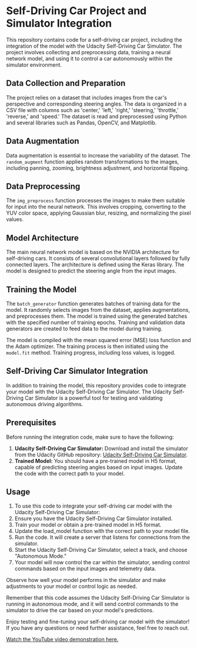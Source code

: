 # Self-Driving Car Project and Simulator Integration

This repository contains code for a self-driving car project, including the integration of the model with the Udacity Self-Driving Car Simulator. The project involves collecting and preprocessing data, training a neural network model, and using it to control a car autonomously within the simulator environment.

## Data Collection and Preparation

The project relies on a dataset that includes images from the car's perspective and corresponding steering angles. The data is organized in a CSV file with columns such as 'center,' 'left,' 'right,' 'steering,' 'throttle,' 'reverse,' and 'speed.' The dataset is read and preprocessed using Python and several libraries such as Pandas, OpenCV, and Matplotlib.

## Data Augmentation

Data augmentation is essential to increase the variability of the dataset. The `random_augment` function applies random transformations to the images, including panning, zooming, brightness adjustment, and horizontal flipping.

## Data Preprocessing

The `img_preprocess` function processes the images to make them suitable for input into the neural network. This involves cropping, converting to the YUV color space, applying Gaussian blur, resizing, and normalizing the pixel values.

## Model Architecture

The main neural network model is based on the NVIDIA architecture for self-driving cars. It consists of several convolutional layers followed by fully connected layers. The architecture is defined using the Keras library. The model is designed to predict the steering angle from the input images.

## Training the Model

The `batch_generator` function generates batches of training data for the model. It randomly selects images from the dataset, applies augmentations, and preprocesses them. The model is trained using the generated batches with the specified number of training epochs. Training and validation data generators are created to feed data to the model during training.

The model is compiled with the mean squared error (MSE) loss function and the Adam optimizer. The training process is then initiated using the `model.fit` method. Training progress, including loss values, is logged.

## Self-Driving Car Simulator Integration

In addition to training the model, this repository provides code to integrate your model with the Udacity Self-Driving Car Simulator. The Udacity Self-Driving Car Simulator is a powerful tool for testing and validating autonomous driving algorithms.

## Prerequisites

Before running the integration code, make sure to have the following:

1. **Udacity Self-Driving Car Simulator:** Download and install the simulator from the Udacity GitHub repository: [Udacity Self-Driving Car Simulator](https://github.com/udacity/self-driving-car-sim).
2. **Trained Model:** You should have a pre-trained model in H5 format, capable of predicting steering angles based on input images. Update the code with the correct path to your model.

## Usage

1. To use this code to integrate your self-driving car model with the Udacity Self-Driving Car Simulator:
2. Ensure you have the Udacity Self-Driving Car Simulator installed.
3. Train your model or obtain a pre-trained model in H5 format.
4. Update the load_model function with the correct path to your model file.
5. Run the code. It will create a server that listens for connections from the simulator.
6. Start the Udacity Self-Driving Car Simulator, select a track, and choose "Autonomous Mode."
7. Your model will now control the car within the simulator, sending control commands based on the input images and telemetry data.

Observe how well your model performs in the simulator and make adjustments to your model or control logic as needed.

Remember that this code assumes the Udacity Self-Driving Car Simulator is running in autonomous mode, and it will send control commands to the simulator to drive the car based on your model's predictions.

Enjoy testing and fine-tuning your self-driving car model with the simulator! If you have any questions or need further assistance, feel free to reach out.

[Watch the YouTube video demonstration here.](https://youtu.be/yfmpFN8Tz9Q)
